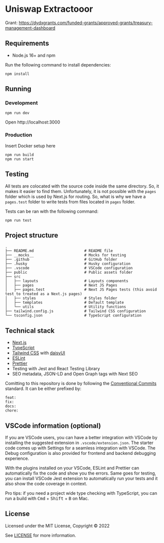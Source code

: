 # Uniswap Extractooor

Grant: https://dydxgrants.com/funded-grants/approved-grants/treasury-management-dashboard

## Requirements

- Node.js 16+ and npm

Run the following command to install dependencies:

```shell
npm install
```

## Running

### Development

```shell
npm run dev
```

Open http://localhost:3000

### Production

Insert Docker setup here

```shell
npm run build
npm run start
```

## Testing

All tests are colocated with the source code inside the same directory. So, it makes it easier to find them. Unfortunately, it is not possible with the `pages` folder which is used by Next.js for routing. So, what is why we have a `pages.test` folder to write tests from files located in `pages` folder.

Tests can be ran with the following command:

```shell
npm run test
```

## Project structure

```shell
.
├── README.md                       # README file
├── __mocks__                       # Mocks for testing
├── .github                         # GitHub folder
├── .husky                          # Husky configuration
├── .vscode                         # VSCode configuration
├── public                          # Public assets folder
├── src
│   ├── layouts                     # Layouts components
│   ├── pages                       # Next JS Pages
│   ├── pages.test                  # Next JS Pages tests (this avoid test to treated as a Next.js pages)
│   ├── styles                      # Styles folder
│   ├── templates                   # Default template
│   └── utils                       # Utility functions
├── tailwind.config.js              # Tailwind CSS configuration
└── tsconfig.json                   # TypeScript configuration
```

## Technical stack

- [Next.js](https://nextjs.org)
- [TypeScript](https://www.typescriptlang.org)
- [Tailwind CSS](https://tailwindcss.com) with [daisyUI](https://daisyui.com)
- [ESLint](https://eslint.org)
- [Prettier](https://prettier.io)
- Testing with Jest and React Testing Library
- SEO metadata, JSON-LD and Open Graph tags with Next SEO

Comitting to this repository is done by following the [Conventional Commits](https://www.conventionalcommits.org/en/v1.0.0/) standard. It can be either prefixed by:

```
feat:
fix:
docs:
chore:
```

## VSCode information (optional)

If you are VSCode users, you can have a better integration with VSCode by installing the suggested extension in `.vscode/extension.json`. The starter code comes up with Settings for a seamless integration with VSCode. The Debug configuration is also provided for frontend and backend debugging experience.

With the plugins installed on your VSCode, ESLint and Prettier can automatically fix the code and show you the errors. Same goes for testing, you can install VSCode Jest extension to automatically run your tests and it also show the code coverage in context.

Pro tips: if you need a project wide type checking with TypeScript, you can run a build with <kbd>Cmd</kbd> + <kbd>Shift</kbd> + <kbd>B</kbd> on Mac.

## License

Licensed under the MIT License, Copyright © 2022

See [LICENSE](LICENSE) for more information.
